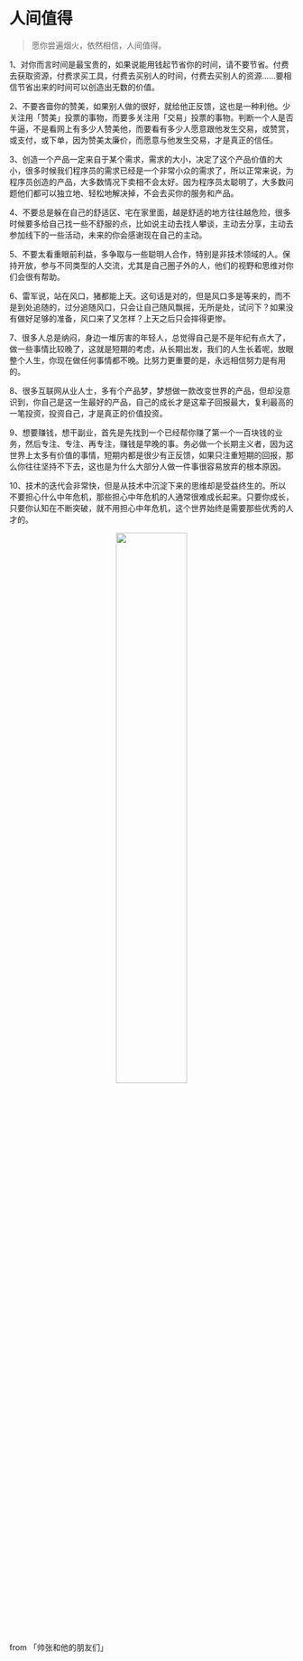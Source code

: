 # 人间值得

> 愿你尝遍烟火，依然相信，人间值得。

1、对你而言时间是最宝贵的，如果说能用钱起节省你的时间，请不要节省。付费去获取资源，付费求买工具，付费去买别人的时间，付费去买别人的资源......要相信节省出来的时间可以创造出无数的价值。

2、不要吝啬你的赞美，如果别人做的很好，就给他正反馈，这也是一种利他。少关注用「赞美」投票的事物，而要多关注用「交易」投票的事物。判断一个人是否牛逼，不是看网上有多少人赞美他，而要看有多少人愿意跟他发生交易，或赞赏，或支付，或下单，因为赞美太廉价，而愿意与他发生交易，才是真正的信任。

3、创造一个产品一定来自于某个需求，需求的大小，决定了这个产品价值的大小，很多时候我们程序员的需求已经是一个非常小众的需求了，所以正常来说，为程序员创造的产品，大多数情况下卖相不会太好。因为程序员太聪明了，大多数问题他们都可以独立地、轻松地解决掉，不会去买你的服务和产品。

4、不要总是躲在自己的舒适区、宅在家里面，越是舒适的地方往往越危险，很多时候要多给自己找一些不舒服的点，比如说主动去找人攀谈，主动去分享，主动去参加线下的一些活动，未来的你会感谢现在自己的主动。

5、不要太看重眼前利益，多争取与一些聪明人合作，特别是非技术领域的人。保持开放，参与不同类型的人交流，尤其是自己圈子外的人，他们的视野和思维对你们会很有帮助。

6、雷军说，站在风口，猪都能上天。这句话是对的，但是风口多是等来的，而不是到处追随的，过分追随风口，只会让自己随风飘摇，无所是处，试问下？如果没有做好足够的准备，风口来了又怎样？上天之后只会摔得更惨。

7、很多人总是纳闷，身边一堆厉害的年轻人，总觉得自己是不是年纪有点大了，做一些事情比较晚了，这就是短期的考虑，从长期出发，我们的人生长着呢，放眼整个人生，你现在做任何事情都不晚。比努力更重要的是，永远相信努力是有用的。

8、很多互联网从业人士，多有个产品梦，梦想做一款改变世界的产品，但却没意识到，你自己是这一生最好的产品，自己的成长才是这辈子回报最大，复利最高的一笔投资，投资自己，才是真正的价值投资。

9、想要赚钱，想干副业，首先是先找到一个已经帮你赚了第一个一百块钱的业务，然后专注、专注、再专注，赚钱是早晚的事。务必做一个长期主义者，因为这世界上太多有价值的事情，短期内都是很少有正反馈，如果只注重短期的回报，那么你往往坚持不下去，这也是为什么大部分人做一件事很容易放弃的根本原因。

10、技术的迭代会非常快，但是从技术中沉淀下来的思维却是受益终生的。所以不要担心什么中年危机，那些担心中年危机的人通常很难成长起来。只要你成长，只要你认知在不断突破，就不用担心中年危机，这个世界始终是需要那些优秀的人才的。





<center> <img src="https://cdn.jsdelivr.net/gh/rongweihe/ImageHost01/zgnb.png" width="50%"/></center>

from 「帅张和他的朋友们」

